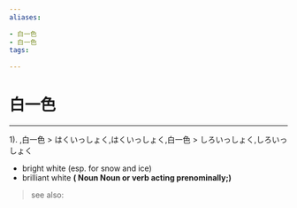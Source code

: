 ```yaml
---
aliases:
    
- 白一色
- 白一色
tags:
    
---
```


# 白一色
---
1).
,白一色 > はくいっしょく,はくいっしょく,白一色 > しろいっしょく,しろいっしょく

- bright white (esp. for snow and ice)
- brilliant white
**( Noun Noun or verb acting prenominally;)**
> see also: 
            